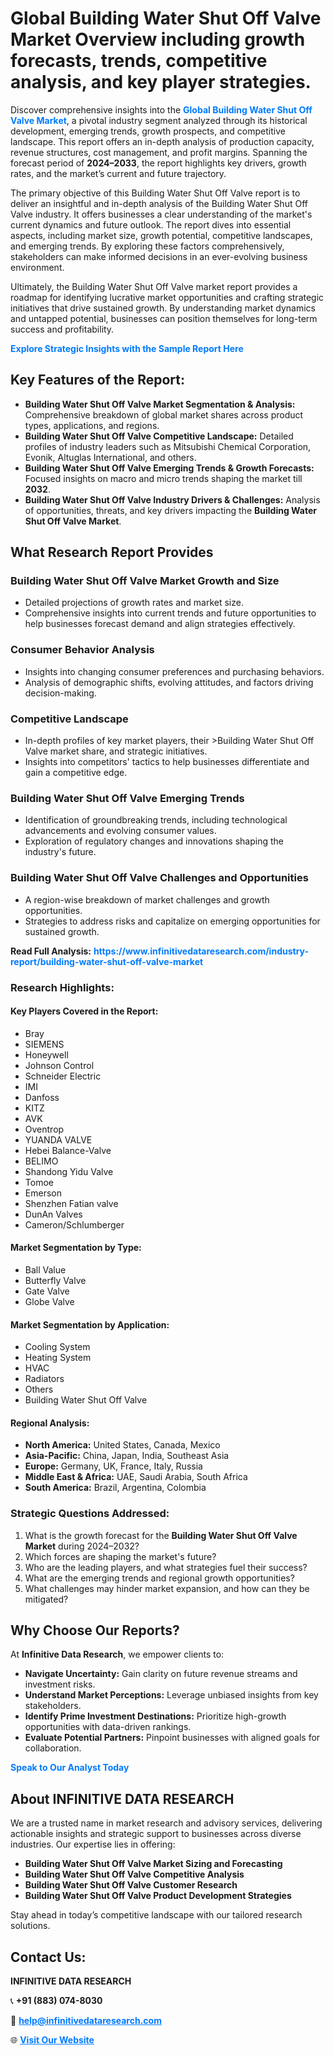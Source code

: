 <h1>Global Building Water Shut Off Valve Market Overview including growth forecasts, trends, competitive analysis, and key player strategies.</h1>
<p>
Discover comprehensive insights into the 
<a href="https://www.infinitivedataresearch.com/industry-report/building-water-shut-off-valve-market" rel="dofollow" style="color: #007BFF; text-decoration: none;"><strong>Global Building Water Shut Off Valve Market</strong></a>, a pivotal industry segment analyzed through its historical development, emerging trends, growth prospects, and competitive landscape. This report offers an in-depth analysis of production capacity, revenue structures, cost management, and profit margins. Spanning the forecast period of <strong>2024–2033</strong>, the report highlights key drivers, growth rates, and the market’s current and future trajectory.
</p>
<p>
The primary objective of this Building Water Shut Off Valve report is to deliver an insightful and in-depth analysis of the Building Water Shut Off Valve industry. It offers businesses a clear understanding of the market's current dynamics and future outlook. The report dives into essential aspects, including market size, growth potential, competitive landscapes, and emerging trends. By exploring these factors comprehensively, stakeholders can make informed decisions in an ever-evolving business environment.
</p>
<p>
Ultimately, the Building Water Shut Off Valve market report provides a roadmap for identifying lucrative market opportunities and crafting strategic initiatives that drive sustained growth. By understanding market dynamics and untapped potential, businesses can position themselves for long-term success and profitability.
</p>
<p>
<a href="https://www.infinitivedataresearch.com/request-sample/reportId=103360" style="color: #007BFF; text-decoration: none;"><strong>Explore Strategic Insights with the Sample Report Here</strong></a>
</p>

<h2>Key Features of the Report:</h2>
<ul>
<li><strong>Building Water Shut Off Valve Market Segmentation & Analysis:</strong> Comprehensive breakdown of global market shares across product types, applications, and regions.</li>
<li><strong>Building Water Shut Off Valve Competitive Landscape:</strong> Detailed profiles of industry leaders such as Mitsubishi Chemical Corporation, Evonik, Altuglas International, and others.</li>
<li><strong>Building Water Shut Off Valve Emerging Trends & Growth Forecasts:</strong> Focused insights on macro and micro trends shaping the market till <strong>2032</strong>.</li>
<li><strong>Building Water Shut Off Valve Industry Drivers & Challenges:</strong> Analysis of opportunities, threats, and key drivers impacting the <strong>Building Water Shut Off Valve Market</strong>.</li>
</ul>

<h2>What Research Report Provides</h2>
<h3>Building Water Shut Off Valve Market Growth and Size</h3>
<ul>
<li>Detailed projections of growth rates and market size.</li>
<li>Comprehensive insights into current trends and future opportunities to help businesses forecast demand and align strategies effectively.</li>
</ul>

<h3>Consumer Behavior Analysis</h3>
<ul>
<li>Insights into changing consumer preferences and purchasing behaviors.</li>
<li>Analysis of demographic shifts, evolving attitudes, and factors driving decision-making.</li>
</ul>

<h3>Competitive Landscape</h3>
<ul>
<li>In-depth profiles of key market players, their >Building Water Shut Off Valve market share, and strategic initiatives.</li>
<li>Insights into competitors' tactics to help businesses differentiate and gain a competitive edge.</li>
</ul>

<h3>Building Water Shut Off Valve Emerging Trends</h3>
<ul>
<li>Identification of groundbreaking trends, including technological advancements and evolving consumer values.</li>
<li>Exploration of regulatory changes and innovations shaping the industry's future.</li>
</ul>

<h3>Building Water Shut Off Valve Challenges and Opportunities</h3>
<ul>
<li>A region-wise breakdown of market challenges and growth opportunities.</li>
<li>Strategies to address risks and capitalize on emerging opportunities for sustained growth.</li>
</ul>
<p><strong>Read Full Analysis:</strong> <a href="https://www.infinitivedataresearch.com/industry-report/building-water-shut-off-valve-market" rel="dofollow" style="color: #007BFF; text-decoration: none;"><strong>https://www.infinitivedataresearch.com/industry-report/building-water-shut-off-valve-market</strong></a></p>
<h3>Research Highlights:</h3>
<h4>Key Players Covered in the Report:</h4>
<ul><li>Bray</li><li>SIEMENS</li><li>Honeywell</li><li>Johnson Control</li><li>Schneider Electric</li><li>IMI</li><li>Danfoss</li><li>KITZ</li><li>AVK</li><li>Oventrop</li><li>YUANDA VALVE</li><li>Hebei Balance-Valve</li><li>BELIMO</li><li>Shandong Yidu Valve</li><li>Tomoe</li><li>Emerson</li><li>Shenzhen Fatian valve</li><li>DunAn Valves</li><li>Cameron/Schlumberger</li></ul>
<h4>Market Segmentation by Type:</h4>
<ul><li>Ball Value</li><li>Butterfly Valve</li><li>Gate Valve</li><li>Globe Valve</li></ul>
<h4>Market Segmentation by Application:</h4>
<ul><li>Cooling System</li><li>Heating System</li><li>HVAC</li><li>Radiators</li><li>Others</li><li>Building Water Shut Off Valve</li></ul>

<h4>Regional Analysis:</h4>
<ul>
<li><strong>North America:</strong> United States, Canada, Mexico</li>
<li><strong>Asia-Pacific:</strong> China, Japan, India, Southeast Asia</li>
<li><strong>Europe:</strong> Germany, UK, France, Italy, Russia</li>
<li><strong>Middle East & Africa:</strong> UAE, Saudi Arabia, South Africa</li>
<li><strong>South America:</strong> Brazil, Argentina, Colombia</li>
</ul>

<h3>Strategic Questions Addressed:</h3>
<ol>
<li>What is the growth forecast for the <strong>Building Water Shut Off Valve Market</strong> during 2024–2032?</li>
<li>Which forces are shaping the market's future?</li>
<li>Who are the leading players, and what strategies fuel their success?</li>
<li>What are the emerging trends and regional growth opportunities?</li>
<li>What challenges may hinder market expansion, and how can they be mitigated?</li>
</ol>

<h2>Why Choose Our Reports?</h2>
<p>At <strong>Infinitive Data Research</strong>, we empower clients to:</p>
<ul>
<li><strong>Navigate Uncertainty:</strong> Gain clarity on future revenue streams and investment risks.</li>
<li><strong>Understand Market Perceptions:</strong> Leverage unbiased insights from key stakeholders.</li>
<li><strong>Identify Prime Investment Destinations:</strong> Prioritize high-growth opportunities with data-driven rankings.</li>
<li><strong>Evaluate Potential Partners:</strong> Pinpoint businesses with aligned goals for collaboration.</li>
</ul>
<p><a href="https://www.infinitivedataresearch.com/industry-report/building-water-shut-off-valve-market" rel="dofollow" style="color: #007BFF; text-decoration: none;"><strong>Speak to Our Analyst Today</strong></a></p>

<h2>About INFINITIVE DATA RESEARCH</h2>
<p>We are a trusted name in market research and advisory services, delivering actionable insights and strategic support to businesses across diverse industries. Our expertise lies in offering:</p>
<ul>
<li><strong>Building Water Shut Off Valve Market Sizing and Forecasting</strong></li>
<li><strong>Building Water Shut Off Valve Competitive Analysis</strong></li>
<li><strong>Building Water Shut Off Valve Customer Research</strong></li>
<li><strong>Building Water Shut Off Valve Product Development Strategies</strong></li>
</ul>
<p>Stay ahead in today’s competitive landscape with our tailored research solutions.</p>

<h2>Contact Us:</h2>
<p><strong>INFINITIVE DATA RESEARCH</strong></p>
<p>📞 <strong>+91 (883) 074-8030</strong></p>
<p>📧 <strong><a href="mailto:help@infinitivedataresearch.com" style="color: #007BFF;">help@infinitivedataresearch.com</a></strong></p>
<p>🌐 <strong><a href="https://www.infinitivedataresearch.com" rel="dofollow" style="color: #007BFF;">Visit Our Website</a></strong></p>